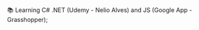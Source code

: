 :books: Learning C# .NET (Udemy - Nelio Alves) and JS (Google App - Grasshopper);

<!---
:books:
DevWesleyLima/DevWesleyLima is a ✨ special ✨ repository because its `README.md` (this file) appears on your GitHub profile.
You can click the Preview link to take a look at your changes.
--->
